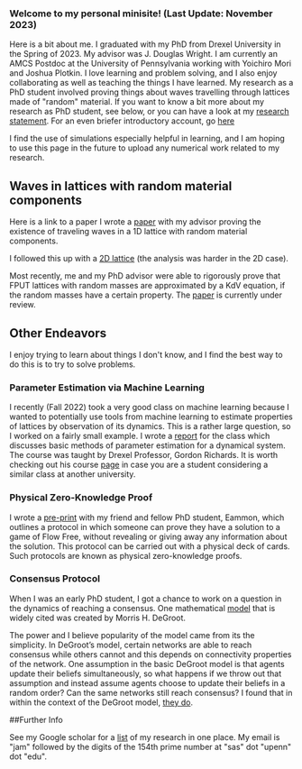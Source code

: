 ### Welcome to my personal minisite! (Last Update: November 2023)

Here is a bit about me. I graduated with my PhD from Drexel University in the Spring of 2023. My advisor was J. Douglas Wright. I am currently an AMCS Postdoc at the University of Pennsylvania working with Yoichiro Mori and Joshua Plotkin. 
I love learning and problem solving, and I also enjoy collaborating as well as teaching the things I have learned. 
My research as a PhD student involved proving things about waves travelling through lattices made of "random" material. If you want to know a bit more about my research as PhD student, see 
below, or you can have a look at my [research statement](https://github.com/Joshua-A-McGinnis/Joshua-A-McGinnis/blob/main/ResearchStatement-McGinnis%20(1).pdf). For an even briefer introductory account, go [here](https://dsweb.siam.org/The-Magazine/Article/student-feature-joshua-a-mcginnis) 

I find the use of simulations especially helpful in learning, and I am hoping to use this page in the future to upload any numerical work related to my research. 

## Waves in lattices with random material components 

Here is a link to a paper I wrote a [paper](https://www.aimsciences.org/article/doi/10.3934/dcdss.2021100) with my advisor proving the existence of traveling waves in a 1D lattice with random material components.

I followed this up with a [2D lattice](https://onlinelibrary.wiley.com/doi/full/10.1111/sapm.12612) (the analysis was harder in the 2D case). 

Most recently, me and my PhD advisor were able to rigorously prove that FPUT lattices with random masses are approximated by a KdV equation, if the random masses have a certain property. The [paper](https://papers.ssrn.com/sol3/papers.cfm?abstract_id=4601737) is currently under review. 

## Other Endeavors 

I enjoy trying to learn about things I don't know, and I find the best way to do this is to try to solve problems. 

### Parameter Estimation via Machine Learning

I recently (Fall 2022) took a very good class on machine learning because I wanted to potentially use tools from machine learning to estimate properties of lattices by observation of its dynamics. 
This is a rather large question, so I worked on a fairly small example. I wrote a [report](https://github.com/Joshua-A-McGinnis/Joshua-A-McGinnis/blob/main/OtherEndeavors/Basic_Experiment_Estimating_Medium_Parameters%20(1).pdf) for the class which discusses basic methods of parameter estimation for a dynamical system. The course was taught by Drexel Professor, Gordon Richards. It is worth checking out his course [page](https://github.com/gtrichards/PHYS_440_540) in case you are a student considering a similar class at another university. 

### Physical Zero-Knowledge Proof
I wrote a [pre-print](https://arxiv.org/abs/2202.04113) with my friend and fellow PhD student, Eammon, which outlines a protocol in which someone can prove they have a solution to a game of Flow Free, without revealing or giving away any information about the solution. This protocol can be carried out with a physical deck of cards. Such protocols are known as physical zero-knowledge proofs. 

### Consensus Protocol

When I was an early PhD student, I got a chance to work on a question in the dynamics of reaching a consensus. One mathematical [model](https://en.wikipedia.org/wiki/DeGroot_learning  ) that is widely cited was created by Morris H. DeGroot. 

The power and I believe popularity of the model came from its the simplicity. In DeGroot’s model, certain networks are able to reach consensus while others cannot and this depends on connectivity properties of the network. 
One assumption in the basic DeGroot model is that agents update their beliefs simultaneously, so what happens if we throw out that assumption and instead assume agents choose to update their beliefs in a random order? 
Can the same networks still reach consensus? I found that in within the context of the DeGroot model, [they do](https://github.com/Joshua-A-McGinnis/Joshua-A-McGinnis/blob/main/OtherEndeavors/Consensus_Protocol_Model%20(1).pdf).

##Further Info

See my Google scholar for a [list](https://scholar.google.com/citations?user=qgPPkD8AAAAJ&hl=en&oi=ao) of my research in one place. My email is "jam" followed by the digits of the 154th prime number at "sas" dot "upenn" dot "edu".







